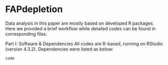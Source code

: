 # FAPdepletion

Data analysis in this paper are mostly based on developed R packages. Here we provided a brief workflow while detailed codes can be found in corresponding files.

Part I: Software & Dependencies 
All codes are R-based, running on RStudio (version 4.3.2). Dependencies were listed as below:

```
code
```

